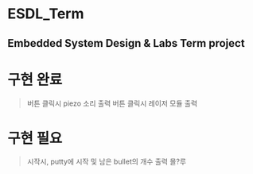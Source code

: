 # ESDL_Term
Embedded System Design &amp; Labs Term project
---
# 구현 완료
> 버튼 클릭시 piezo 소리 출력
> 버튼 클릭시 레이저 모듈 출력
# 구현 필요
> 시작시, putty에 시작 및 남은 bullet의 개수 출력
> 몰?루
